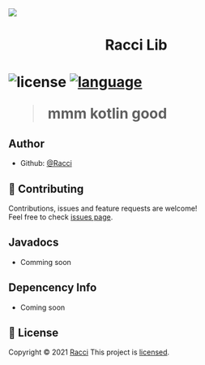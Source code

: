 <img src="https://cdn.discordapp.com/attachments/431545763928211457/853353180271214662/mfthread.png">
<h1 align="center">Racci Lib<h1>
<p>
  <img src="https://img.shields.io/github/license/DaRacci/RacciLib?color=blue&style=flat-square"  alt="license"/>
<a href="https://discord.gg/9D986MAfZk"><img src="https://img.shields.io/discord/812625173315584030?label=discord&style=flat-square"  alt="language"/></a>

[comment]: <> (  <img src="https://img.shields.io/github/v/release/DaRacci/RacciLib?color=green&style=flat-square" alt="release">)
</p>

> mmm kotlin good

## Author
* Github: [@Racci](https://github.com/DaRacci)

## 🤝 Contributing

Contributions, issues and feature requests are welcome!<br />Feel free to check [issues page](https://github.com/DaRacci/RacciLib/issues).

## Javadocs
* Comming soon

## Depencency Info
* Coming soon

## 📝 License

Copyright © 2021 [Racci](https://github.com/DaRacci)
This project is  [licensed](https://github.com/DaRacci/RacciLib/blob/master/LICENSE.md).
